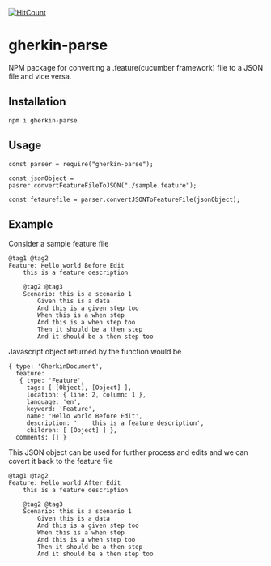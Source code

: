 [![HitCount](http://hits.dwyl.com/jithin-zachariah/gherkin-parse.svg)](http://hits.dwyl.com/jithin-zachariah/gherkin-parse)
# gherkin-parse
NPM package for converting a .feature(cucumber framework) file to a JSON file and vice versa.


## Installation

```npm i gherkin-parse```

## Usage

```
const parser = require("gherkin-parse");

const jsonObject = pasrer.convertFeatureFileToJSON("./sample.feature");

const fetaurefile = parser.convertJSONToFeatureFile(jsonObject);

```

## Example

Consider a sample feature file

```
@tag1 @tag2
Feature: Hello world Before Edit
    this is a feature description

    @tag2 @tag3
    Scenario: this is a scenario 1
        Given this is a data
        And this is a given step too
        When this is a when step
        And this is a when step too
        Then it should be a then step
        And it should be a then step too
```
Javascript object returned by the function would be

```
{ type: 'GherkinDocument',
  feature:
   { type: 'Feature',
     tags: [ [Object], [Object] ],
     location: { line: 2, column: 1 },
     language: 'en',
     keyword: 'Feature',
     name: 'Hello world Before Edit',
     description: '    this is a feature description',
     children: [ [Object] ] },
  comments: [] }
```
This JSON object can be used for further process and edits and we can covert it back to the feature file

```
@tag1 @tag2
Feature: Hello world After Edit
    this is a feature description

    @tag2 @tag3
    Scenario: this is a scenario 1
        Given this is a data
        And this is a given step too
        When this is a when step
        And this is a when step too
        Then it should be a then step
        And it should be a then step too
```
